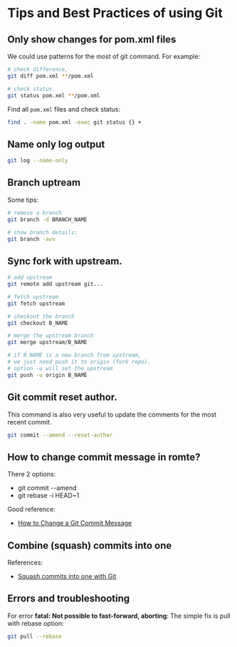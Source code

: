 # Tips and Best Practices of using Git

## Only show changes for pom.xml files

We could use patterns for the most of git command.
For example:

```bash
# check difference,
git diff pom.xml **/pom.xml

# check status.
git status pom.xml **/pom.xml
```

Find all `pom.xml` files and check status:
```bash
find . -name pom.xml -exec git status {} +
```

## Name only log output

```bash
git log --name-only
```

## Branch uptream

Some tips:

```bash
# remove a branch
git branch -d BRANCH_NAME

# show branch details:
git branch -avv
```

## Sync fork with upstream.

```bash
# add upstream
git remote add upstream git...

# fetch upstream
git fetch upstream

# checkout the branch
git checkout B_NAME

# merge the upstream branch
git merge upstream/B_NAME

# if B_NAME is a new branch from upstream,
# we just need push it to origin (fork repo).
# option -u will set the upstream
git push -u origin B_NAME
```

## Git commit reset author.

This command is also very useful to update the comments for the most recent commit.

```bash
git commit --amend --reset-author
```

## How to change commit message in romte?

There 2 options:
* git commit --amend
* git rebase -i HEAD~1

Good reference:
* [How to Change a Git Commit Message](https://linuxize.com/post/change-git-commit-message/)

## Combine (squash) commits into one

References:
* [Squash commits into one with Git](https://www.internalpointers.com/post/squash-commits-into-one-git)

## Errors and troubleshooting

For error **fatal: Not possible to fast-forward, aborting**:
The simple fix is pull with rebase option:

```bash
git pull --rebase
```
